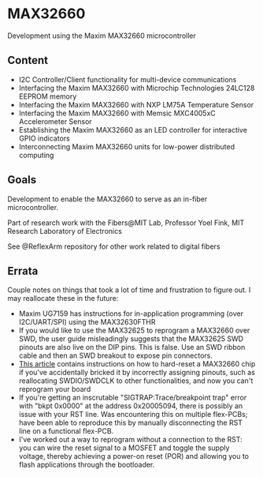 # MAX32660
Development using the Maxim MAX32660 microcontroller

## Content
* I2C Controller/Client functionality for multi-device communications
* Interfacing the Maxim MAX32660 with Microchip Technologies 24LC128 EEPROM memory
* Interfacing the Maxim MAX32660 with NXP LM75A Temperature Sensor
* Interfacing the Maxim MAX32660 with Memsic MXC4005xC Accelerometer Sensor
* Establishing the Maxim MAX32660 as an LED controller for interactive GPIO indicators
* Interconnecting Maxim MAX32660 units for low-power distributed computing

## Goals
Development to enable the MAX32660 to serve as an in-fiber microcontroller.

Part of research work with the Fibers@MIT Lab, Professor Yoel Fink, MIT Research Laboratory of Electronics

See @ReflexArm repository for other work related to digital fibers

## Errata
Couple notes on things that took a lot of time and frustration to figure out. I may reallocate these in the future:
* Maxim UG7159 has instructions for in-application programming (over I2C/UART/SPI) using the MAX32630FTHR
* If you would like to use the MAX32625 to reprogram a MAX32660 over SWD, the user guide misleadingly suggests that the MAX32625 SWD pinouts are also live on the DIP pins. This is false. Use an SWD ribbon cable and then an SWD breakout to expose pin connectors.
* [This article](https://maximsupport.microsoftcrmportals.com/en-us/knowledgebase/article/KA-03553) contains instructions on how to hard-reset a MAX32660 chip if you've accidentally bricked it by incorrectly assigning pinouts, such as reallocating SWDIO/SWDCLK to other functionalities, and now you can't reprogram your board
* If you're getting an inscrutable "SIGTRAP:Trace/breakpoint trap" error with "bkpt 0x0000" at the address 0x20005094, there is possibly an issue with your RST line. Was encountering this on multiple flex-PCBs; have been able to reproduce this by manually disconnecting the RST line on a functional flex-PCB.
* I've worked out a way to reprogram without a connection to the RST: you can wire the reset signal to a MOSFET and toggle the supply voltage, thereby achieving a power-on reset (POR) and allowing you to flash applications through the bootloader.
